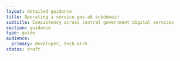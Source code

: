 ```yaml
---
layout: detailed-guidance
title: Operating a service.gov.uk subdomain
subtitle: Consistency across central government digital services
section: guidance
type: guide
audience:
  primary: developer, tech-arch
status: draft
---
```


